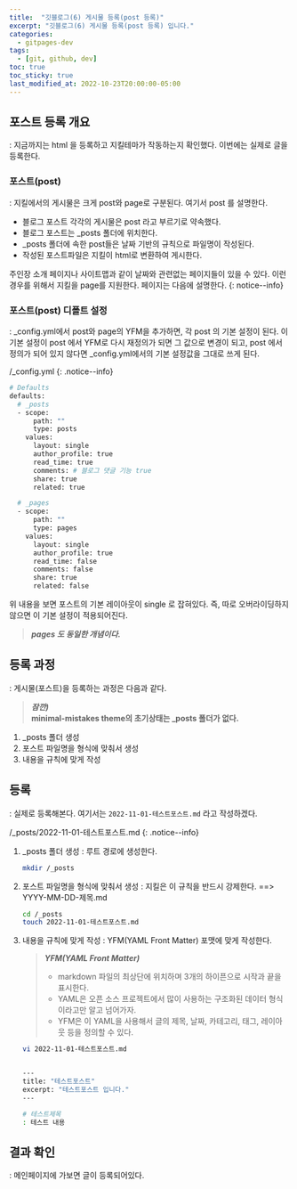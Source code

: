 ```yaml
---
title:  "깃블로그(6) 게시물 등록(post 등록)"
excerpt: "깃블로그(6) 게시물 등록(post 등록) 입니다."
categories:
  - gitpages-dev
tags:
  - [git, github, dev]
toc: true
toc_sticky: true
last_modified_at: 2022-10-23T20:00:00-05:00
---
```


## 포스트 등록 개요
: 지금까지는 html 을 등록하고 지킬테마가 작동하는지 확인했다. 이번에는 실제로 글을 등록한다.

### 포스트(post)
: 지킬에서의 게시물은 크게 post와 page로 구분된다. 여기서 post 를 설명한다.

- 블로그 포스트 각각의 게시물은 post 라고 부르기로 약속했다. 
- 블로그 포스트는 _posts 폴더에 위치한다.
- _posts 폴더에 속한 post들은 날짜 기반의 규칙으로 파일명이 작성된다.
- 작성된 포스트파일은 지킬이 html로 변환하여 게시한다.

주인장 소개 페이지나 사이트맵과 같이 
날짜와 관련없는 페이지들이 있을 수 있다. 
이런 경우를 위해서 지킬을 page를 지원한다.
페이지는 다음에 설명한다.
{: notice--info}

### 포스트(post) 디폴트 설정
:  _config.yml에서 post와 page의 YFM을 추가하면, 각 post 의 기본 설정이 된다. 이 기본 설정이 post 에서 YFM로 다시 재정의가 되면 그 값으로 변경이 되고, post 에서 정의가 되어 있지 않다면 _config.yml에서의 기본 설정값을 그대로 쓰게 된다.

/_config.yml
{: .notice--info}

```bash
# Defaults
defaults:
  # _posts
  - scope:
      path: ""
      type: posts
    values:
      layout: single
      author_profile: true
      read_time: true
      comments: # 블로그 댓글 기능 true
      share: true
      related: true

  # _pages
  - scope:
      path: ""
      type: pages
    values:
      layout: single
      author_profile: true
      read_time: false
      comments: false
      share: true
      related: false

```

위 내용을 보면 포스트의 기본 레이아웃이 single 로 잡혀있다. 즉, 따로 오버라이딩하지 않으면 이 기본 설정이 적용되어진다.

> ***pages 도 동일한 개념이다.***


## 등록 과정
: 게시물(포스트)을 등록하는 과정은 다음과 같다.

> ***잠깐)***  
> **minimal-mistakes theme의 초기상태는 _posts 폴더가 없다.**

1. _posts 폴더 생성
2. 포스트 파일명을 형식에 맞춰서 생성
3. 내용을 규칙에 맞게 작성


## 등록
: 실제로 등록해본다. 여기서는 `2022-11-01-테스트포스트.md` 라고 작성하겠다.

/_posts/2022-11-01-테스트포스트.md
{: .notice--info}

1. _posts 폴더 생성
: 루트 경로에 생성한다. 

    ```bash
    mkdir /_posts

    ```

2. 포스트 파일명을 형식에 맞춰서 생성
:  지킬은 이 규칙을 반드시 강제한다. ==> YYYY-MM-DD-제목.md

    ```bash
    cd /_posts
    touch 2022-11-01-테스트포스트.md

    ```

3. 내용을 규칙에 맞게 작성
: YFM(YAML Front Matter) 포맷에 맞게 작성한다.

    >***YFM(YAML Front Matter)***  
    > - markdown 파일의 최상단에 위치하며 3개의 하이픈으로 시작과 끝을 표시한다.  
    > - YAML은 오픈 소스 프로젝트에서 많이 사용하는 구조화된 데이터 형식이라고만 알고 넘어가자.  
    > - YFM은 이 YAML을 사용해서 글의 제목, 날짜, 카테고리, 태그, 레이아웃 등을 정의할 수 있다.  

    ```bash
    vi 2022-11-01-테스트포스트.md


    ---
    title: "테스트포스트"
    excerpt: "테스트포스트 입니다."
    ---

    # 테스트제목
    : 테스트 내용

    ```


## 결과 확인
: 메인페이지에 가보면 글이 등록되어있다.



